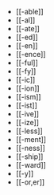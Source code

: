 - [[-able]]
- [[-al]]
- [[-ate]]
- [[-ed]]
- [[-en]]
- [[-ence]]
- [[-ful]]
- [[-fy]]
- [[-ic]]
- [[-ion]]
- [[-ism]]
- [[-ist]]
- [[-ive]]
- [[-ize]]
- [[-less]]
- [[-ment]]
- [[-ness]]
- [[-ship]]
- [[-ward]]
- [[-y]]
- [[-or,er]]